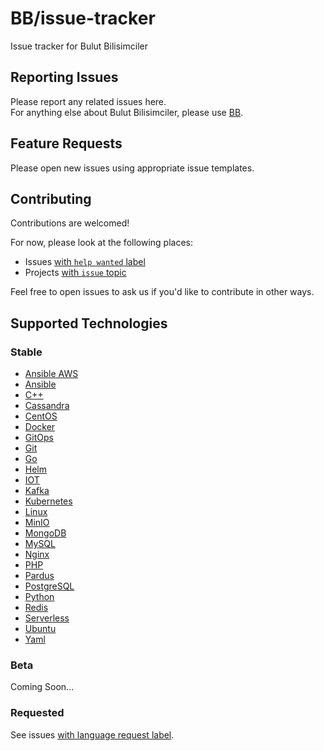# BB/issue-tracker

Issue tracker for Bulut Bilisimciler

## Reporting Issues

Please report any related issues here.  
For anything else about Bulut Bilisimciler, please use [BB](https://bulutbilisimciler.com/).

## Feature Requests

Please open new issues using appropriate issue templates.

## Contributing

Contributions are welcomed!

For now, please look at the following places:

- Issues [with `help wanted` label][help-wanted]
- Projects [with `issue` topic][bb-projects]

Feel free to open issues to ask us if you'd like to contribute in other ways.

## Supported Technologies

### Stable

- [Ansible AWS](https://bulutbilisimciler.com/courses/ansible-awx)
- [Ansible](https://bulutbilisimciler.com/courses/ansible)
- [C++](https://bulutbilisimciler.com/courses/cpp)
- [Cassandra](https://bulutbilisimciler.com/courses/cassandra)
- [CentOS](https://bulutbilisimciler.com/courses/centos)
- [Docker](https://bulutbilisimciler.com/courses/docker)
- [GitOps](https://bulutbilisimciler.com/courses/gitops)
- [Git](https://bulutbilisimciler.com/courses/git)
- [Go](https://bulutbilisimciler.com/courses/go)
- [Helm](https://bulutbilisimciler.com/courses/helm)
- [IOT](https://bulutbilisimciler.com/courses/iot)
- [Kafka](https://bulutbilisimciler.com/courses/kafka)
- [Kubernetes](https://bulutbilisimciler.com/courses/kubernetes)
- [Linux](https://bulutbilisimciler.com/courses/linux)
- [MinIO](https://bulutbilisimciler.com/courses/minio)
- [MongoDB](https://bulutbilisimciler.com/courses/mongo)
- [MySQL](https://bulutbilisimciler.com/courses/mysql)
- [Nginx](https://bulutbilisimciler.com/courses/nginx)
- [PHP](https://bulutbilisimciler.com/courses/php)
- [Pardus](https://bulutbilisimciler.com/courses/pardus)
- [PostgreSQL](https://bulutbilisimciler.com/courses/postgres)
- [Python](https://bulutbilisimciler.com/courses/python)
- [Redis](https://bulutbilisimciler.com/courses/redis)
- [Serverless](https://bulutbilisimciler.com/courses/serverless)
- [Ubuntu](https://bulutbilisimciler.com/courses/ubuntu)
- [Yaml](https://bulutbilisimciler.com/courses/yaml)

### Beta

Coming Soon...

### Requested

See issues [with language request label][language-requests].

[Bulut Bilisimciler]: https://bulutbilisimciler.com/
[help-wanted]: https://github.com/Bulut-Bilisimciler/issue-tracker/issues?q=label%3A%22help+wanted%22+is%3Aissue+is%3Aopen+sort%3Aupdated-desc
[language-requests]: https://github.com/Bulut-Bilisimciler/issue-tracker/issues?q=is%3Aissue+is%3Aopen+sort%3Aupdated-desc+label%3Arequest%2Flanguage
[bb-projects]: https://github.com/Bulut-Bilisimciler